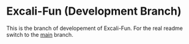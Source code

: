 # Excali-Fun (Development Branch)

This is the branch of developement of Excali-Fun.
For the real readme switch to the [main](https://github.com/Tonaion02/Excali-Fan/tree/main) branch.